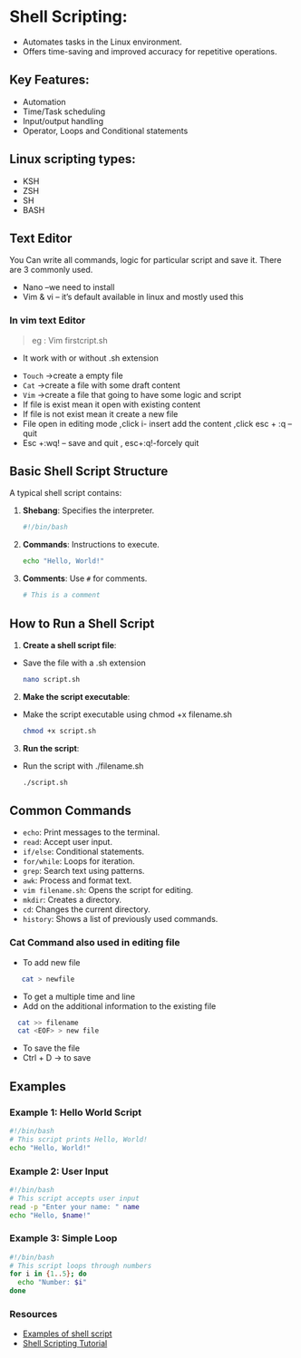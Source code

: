 # Shell Scripting: 

- Automates tasks in the Linux environment. 
- Offers time-saving and improved accuracy for repetitive operations. 

## Key Features:  

- Automation
- Time/Task scheduling 
- Input/output handling 
- Operator, Loops and Conditional statements
## Linux scripting types:
-	KSH
-	ZSH
-	SH
-	BASH
## Text Editor
You Can write all commands, logic for particular script and save it. There are 3 commonly used.
-	Nano –we need to install
-	Vim & vi – it’s default available in linux and mostly used this

### In vim text Editor
   > eg : Vim firstcript.sh 
- It work with or without .sh extension
* `Touch` ->create a empty file
*	`Cat` ->create a file with some draft content
* `Vim` ->create a file that going to have some logic and script
* If file is exist mean it open with existing content
* If file is not exist mean it create a new file 
* File open in editing mode ,click i- insert add the content ,click esc + :q – quit
* Esc +:wq! – save and quit , esc+:q!-forcely quit

## Basic Shell Script Structure
A typical shell script contains:
1. **Shebang**: Specifies the interpreter.
   ```bash
   #!/bin/bash
   ```
2. **Commands**: Instructions to execute.
   ```bash
   echo "Hello, World!"
   ```
3. **Comments**: Use `#` for comments.
   ```bash
   # This is a comment
   ```
## How to Run a Shell Script
1. **Create a shell script file**:
- Save the file with a .sh extension
   ```bash
   nano script.sh
   ```
2. **Make the script executable**:
- Make the script executable using chmod +x filename.sh 
   ```bash
   chmod +x script.sh
   ```
3. **Run the script**:
- Run the script with ./filename.sh 
   ```bash
   ./script.sh
   ```
## Common Commands
- `echo`: Print messages to the terminal.
- `read`: Accept user input.
- `if/else`: Conditional statements.
- `for/while`: Loops for iteration.
- `grep`: Search text using patterns.
- `awk`: Process and format text.
- `vim filename.sh`: Opens the script for editing. 
- `mkdir`: Creates a directory. 
- `cd`: Changes the current directory. 
- `history`: Shows a list of previously used commands. 
### Cat Command also used in editing file
- To add new file
```bash
   cat > newfile
```
- To get a multiple time and line
- Add on the additional information to the existing file

```bash
  cat >> filename
  cat <EOF> > new file
```
- To save the file
- Ctrl + D -> to save


## Examples
### Example 1: Hello World Script
```bash
#!/bin/bash
# This script prints Hello, World!
echo "Hello, World!"
```

### Example 2: User Input
```bash
#!/bin/bash
# This script accepts user input
read -p "Enter your name: " name
echo "Hello, $name!"
```

### Example 3: Simple Loop
```bash
#!/bin/bash
# This script loops through numbers
for i in {1..5}; do
  echo "Number: $i"
done
```
### Resources
- [Examples of shell script](https://www.geeksforgeeks.org/shell-script-examples/)
- [Shell Scripting Tutorial](https://linuxconfig.org/bash-scripting-tutorial)
